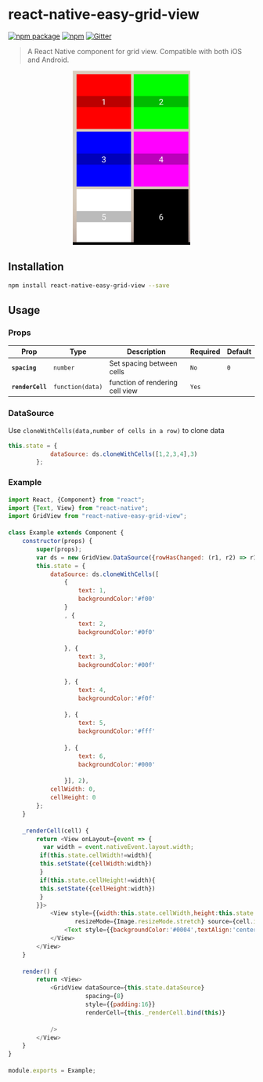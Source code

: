 # react-native-easy-grid-view
[![npm package](https://img.shields.io/npm/v/react-native-easy-grid-view.svg?style=flat-square)](https://www.npmjs.org/package/react-native-easy-grid-view)
[![npm](https://img.shields.io/npm/dm/localeval.svg?style=flat-square)](https://www.npmjs.com/package/react-native-easy-grid-view)
[![Gitter](https://img.shields.io/gitter/room/nwjs/nw.js.svg?style=flat-square)](https://gitter.im/react-native-easy-grid-view/Lobby#)

> A React Native component for grid view. Compatible with both iOS and Android.
<p align="center">
  <img width="240" src="./assets/demo_image_1.png"/>
</p>

## Installation

```sh
npm install react-native-easy-grid-view --save
```


## Usage

### Props

| Prop | Type | Description | Required | Default |
|---|---|---|---|---|
|**`spacing`**|`number`|Set spacing between cells|`No`|`0`|
|**`renderCell`**|`function(data)`|function of rendering cell view|`Yes`||


### DataSource

Use `cloneWithCells(data,number of cells in a row)` to clone data

```js
this.state = {
            dataSource: ds.cloneWithCells([1,2,3,4],3)
        };
```


### Example




```js
import React, {Component} from "react";
import {Text, View} from "react-native";
import GridView from "react-native-easy-grid-view";

class Example extends Component {
    constructor(props) {
        super(props);
        var ds = new GridView.DataSource({rowHasChanged: (r1, r2) => r1 !== r2});
        this.state = {
            dataSource: ds.cloneWithCells([
                {
                    text: 1,
                    backgroundColor:'#f00'
                }
                , {
                    text: 2,
                    backgroundColor:'#0f0'

                }, {
                    text: 3,
                    backgroundColor:'#00f'

                }, {
                    text: 4,
                    backgroundColor:'#f0f'

                }, {
                    text: 5,
                    backgroundColor:'#fff'

                }, {
                    text: 6,
                    backgroundColor:'#000'

                }], 2),
            cellWidth: 0,
            cellHeight: 0
        };
    }

    _renderCell(cell) {
        return <View onLayout={event => {
          var width = event.nativeEvent.layout.width;
         if(this.state.cellWidth!=width){
         this.setState({cellWidth:width})
         }
         if(this.state.cellHeight!=width){
         this.setState({cellHeight:width})
         }
        }}>
            <View style={{width:this.state.cellWidth,height:this.state.cellHeight,justifyContent:'center',backgroundColor:cell.backgroundColor}}
                   resizeMode={Image.resizeMode.stretch} source={cell.image}>
                <Text style={{backgroundColor:'#0004',textAlign:'center',color:'#fff',fontSize:24}}>{cell.text}</Text>
            </View>
        </View>
    }

    render() {
        return <View>
            <GridView dataSource={this.state.dataSource}
                      spacing={8}
                      style={{padding:16}}
                      renderCell={this._renderCell.bind(this)}

            />
        </View>
    }
}

module.exports = Example;

```
